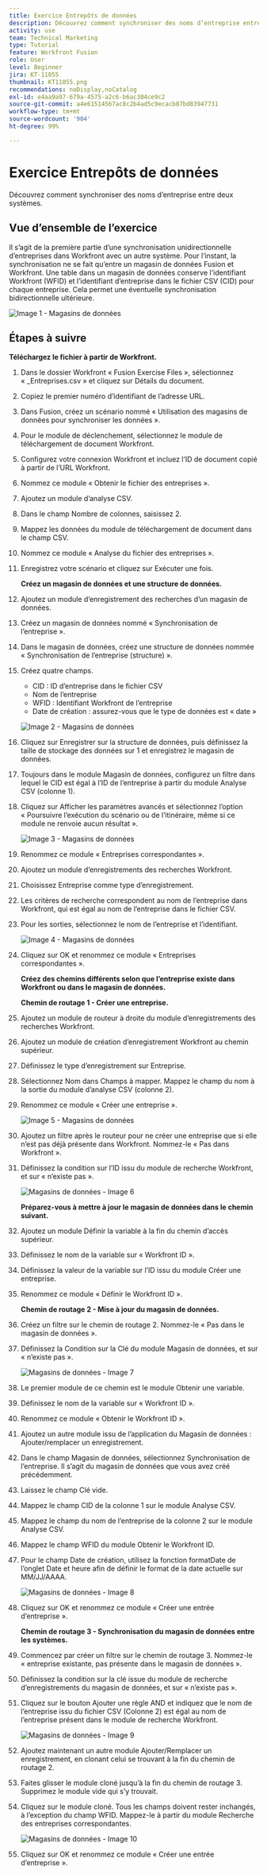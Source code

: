 ```yaml
---
title: Exercice Entrepôts de données
description: Découvrez comment synchroniser des noms d’entreprise entre deux systèmes. (Doit comporter entre 60 et 160 caractères, mais comporte 59 caractères)
activity: use
team: Technical Marketing
type: Tutorial
feature: Workfront Fusion
role: User
level: Beginner
jira: KT-11055
thumbnail: KT11055.png
recommendations: noDisplay,noCatalog
exl-id: e4aa9a97-679a-4575-a2c6-b6ac304ce9c2
source-git-commit: a4e61514567ac8c2b4ad5c9ecacb87bd83947731
workflow-type: tm+mt
source-wordcount: '904'
ht-degree: 99%

---
```


# Exercice Entrepôts de données

Découvrez comment synchroniser des noms d’entreprise entre deux systèmes.

## Vue d’ensemble de l’exercice

Il s’agit de la première partie d’une synchronisation unidirectionnelle d’entreprises dans Workfront avec un autre système. Pour l’instant, la synchronisation ne se fait qu’entre un magasin de données Fusion et Workfront. Une table dans un magasin de données conserve l&#39;identifiant Workfront (WFID) et l’identifiant d’entreprise dans le fichier CSV (CID) pour chaque entreprise. Cela permet une éventuelle synchronisation bidirectionnelle ultérieure.

![Image 1 - Magasins de données](../12-exercises/assets/data-stores-walkthrough-1.png)

## Étapes à suivre

**Téléchargez le fichier à partir de Workfront.**

1. Dans le dossier Workfront « Fusion Exercise Files », sélectionnez « _Entreprises.csv » et cliquez sur Détails du document.
1. Copiez le premier numéro d’identifiant de l’adresse URL.
1. Dans Fusion, créez un scénario nommé « Utilisation des magasins de données pour synchroniser les données ».
1. Pour le module de déclenchement, sélectionnez le module de téléchargement de document Workfront.
1. Configurez votre connexion Workfront et incluez l’ID de document copié à partir de l’URL Workfront.
1. Nommez ce module « Obtenir le fichier des entreprises ».
1. Ajoutez un module d’analyse CSV.
1. Dans le champ Nombre de colonnes, saisissez 2.
1. Mappez les données du module de téléchargement de document dans le champ CSV.
1. Nommez ce module « Analyse du fichier des entreprises ».
1. Enregistrez votre scénario et cliquez sur Exécuter une fois.

   **Créez un magasin de données et une structure de données.**

1. Ajoutez un module d’enregistrement des recherches d’un magasin de données.
1. Créez un magasin de données nommé « Synchronisation de l’entreprise ».
1. Dans le magasin de données, créez une structure de données nommée « Synchronisation de l’entreprise (structure) ».
1. Créez quatre champs.

   + CID : ID d’entreprise dans le fichier CSV
   + Nom de l’entreprise
   + WFID : Identifiant Workfront de l’entreprise
   + Date de création : assurez-vous que le type de données est « date »

   ![Image 2 - Magasins de données](../12-exercises/assets/data-stores-walkthrough-2.png)

1. Cliquez sur Enregistrer sur la structure de données, puis définissez la taille de stockage des données sur 1 et enregistrez le magasin de données.
1. Toujours dans le module Magasin de données, configurez un filtre dans lequel le CID est égal à l’ID de l’entreprise à partir du module Analyse CSV (colonne 1).
1. Cliquez sur Afficher les paramètres avancés et sélectionnez l’option « Poursuivre l’exécution du scénario ou de l’itinéraire, même si ce module ne renvoie aucun résultat ».

   ![Image 3 - Magasins de données](../12-exercises/assets/data-stores-walkthrough-3.png)

1. Renommez ce module « Entreprises correspondantes ».
1. Ajoutez un module d’enregistrements des recherches Workfront.
1. Choisissez Entreprise comme type d’enregistrement.
1. Les critères de recherche correspondent au nom de l’entreprise dans Workfront, qui est égal au nom de l’entreprise dans le fichier CSV.
1. Pour les sorties, sélectionnez le nom de l’entreprise et l’identifiant.

   ![Image 4 - Magasins de données](../12-exercises/assets/data-stores-walkthrough-4.png)

1. Cliquez sur OK et renommez ce module « Entreprises correspondantes ».

   **Créez des chemins différents selon que l’entreprise existe dans Workfront ou dans le magasin de données.**

   **Chemin de routage 1 - Créer une entreprise.**

1. Ajoutez un module de routeur à droite du module d’enregistrements des recherches Workfront.
1. Ajoutez un module de création d’enregistrement Workfront au chemin supérieur.
1. Définissez le type d’enregistrement sur Entreprise.
1. Sélectionnez Nom dans Champs à mapper. Mappez le champ du nom à la sortie du module d’analyse CSV (colonne 2).
1. Renommez ce module « Créer une entreprise ».

   ![Image 5 - Magasins de données](../12-exercises/assets/data-stores-walkthrough-5.png)

1. Ajoutez un filtre après le routeur pour ne créer une entreprise que si elle n’est pas déjà présente dans Workfront. Nommez-le « Pas dans Workfront ».
1. Définissez la condition sur l’ID issu du module de recherche Workfront, et sur « n’existe pas ».

   ![Magasins de données - Image 6](../12-exercises/assets/data-stores-walkthrough-6.png)

   **Préparez-vous à mettre à jour le magasin de données dans le chemin suivant.**

1. Ajoutez un module Définir la variable à la fin du chemin d’accès supérieur.
1. Définissez le nom de la variable sur « Workfront ID ».
1. Définissez la valeur de la variable sur l’ID issu du module Créer une entreprise.
1. Renommez ce module « Définir le Workfront ID ».

   **Chemin de routage 2 - Mise à jour du magasin de données.**

1. Créez un filtre sur le chemin de routage 2. Nommez-le « Pas dans le magasin de données ».

1. Définissez la Condition sur la Clé du module Magasin de données, et sur « n’existe pas ».

   ![Magasins de données - Image 7](../12-exercises/assets/data-stores-walkthrough-7.png)

1. Le premier module de ce chemin est le module Obtenir une variable.
1. Définissez le nom de la variable sur « Workfront ID ».
1. Renommez ce module « Obtenir le Workfront ID ».
1. Ajoutez un autre module issu de l’application du Magasin de données : Ajouter/remplacer un enregistrement.
1. Dans le champ Magasin de données, sélectionnez Synchronisation de l’entreprise. Il s’agit du magasin de données que vous avez créé précédemment.
1. Laissez le champ Clé vide.
1. Mappez le champ CID de la colonne 1 sur le module Analyse CSV.
1. Mappez le champ du nom de l’entreprise de la colonne 2 sur le module Analyse CSV.
1. Mappez le champ WFID du module Obtenir le Workfront ID.
1. Pour le champ Date de création, utilisez la fonction formatDate de l’onglet Date et heure afin de définir le format de la date actuelle sur MM/JJ/AAAA.

   ![Magasins de données - Image 8](../12-exercises/assets/data-stores-walkthrough-8.png)

1. Cliquez sur OK et renommez ce module « Créer une entrée d’entreprise ».

   **Chemin de routage 3 - Synchronisation du magasin de données entre les systèmes.**

1. Commencez par créer un filtre sur le chemin de routage 3. Nommez-le « entreprise existante, pas présente dans le magasin de données ».
1. Définissez la condition sur la clé issue du module de recherche d’enregistrements du magasin de données, et sur « n’existe pas ».
1. Cliquez sur le bouton Ajouter une règle AND et indiquez que le nom de l’entreprise issu du fichier CSV (Colonne 2) est égal au nom de l’entreprise présent dans le module de recherche Workfront.

   ![Magasins de données - Image 9](../12-exercises/assets/data-stores-walkthrough-9.png)

1. Ajoutez maintenant un autre module Ajouter/Remplacer un enregistrement, en clonant celui se trouvant à la fin du chemin de routage 2.
1. Faites glisser le module cloné jusqu’à la fin du chemin de routage 3. Supprimez le module vide qui s’y trouvait.
1. Cliquez sur le module cloné. Tous les champs doivent rester inchangés, à l’exception du champ WFID. Mappez-le à partir du module Recherche des entreprises correspondantes.

   ![Magasins de données - Image 10](../12-exercises/assets/data-stores-walkthrough-10.png)

1. Cliquez sur OK et renommez ce module « Créer une entrée d’entreprise ».
